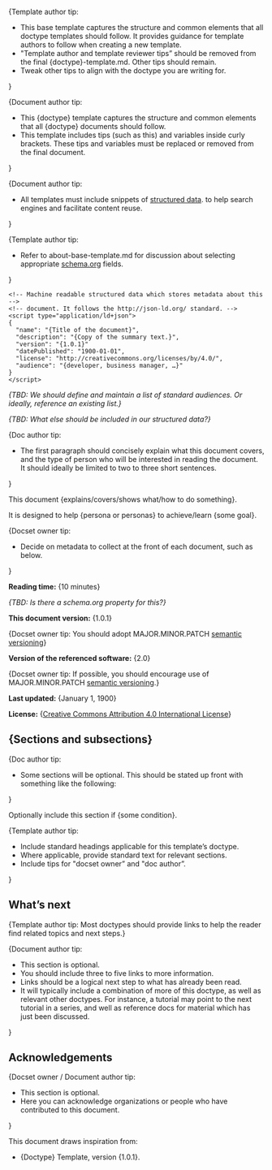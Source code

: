 {Template author tip:

* This base template captures the structure and common elements that all doctype templates should follow. It provides guidance for template authors to follow when creating a new template.
* "Template author and template reviewer tips” should be removed from the final {doctype}-template.md. Other tips should remain.
* Tweak other tips to align with the doctype you are writing for.

}

{Document author tip:

* This {doctype} template captures the structure and common elements that all {doctype} documents should follow.
* This template includes tips (such as this) and variables inside curly brackets. These tips and variables must be replaced or removed from the final document.

}

{Document author tip:

* All templates must include snippets of [structured data](https://developers.google.com/search/docs/guides/sd-policies). to help search engines and facilitate content reuse. 

}

{Template author tip:

* Refer to about-base-template.md for discussion about selecting appropriate [schema.org](https://schema.org/) fields.

}


    <!-- Machine readable structured data which stores metadata about this -->
    <!-- document. It follows the http://json-ld.org/ standard. -->
    <script type="application/ld+json">
    {
      "name": "{Title of the document}",
      "description": "{Copy of the summary text.}",
      "version": "{1.0.1}"
      "datePublished": "1900-01-01",
      "license": "http://creativecommons.org/licenses/by/4.0/",
      "audience": "{developer, business manager, …}"
    }
    </script>

_{TBD: We should define and maintain a list of standard audiences. Or ideally, reference an existing list.}_

_{TBD: What else should be included in our structured data?}_

{Doc author tip:

* The first paragraph should concisely explain what this document covers, and the type of person who will be interested in reading the document. It should ideally be limited to two to three short sentences.

}

This document {explains/covers/shows what/how to do something}.

It is designed to help {persona or personas} to achieve/learn {some goal}.

{Docset owner tip:

* Decide on metadata to collect at the front of each document, such as below.

}

**Reading time:** {10 minutes}

_{TBD: Is there a schema.org property for this?}_

**This document version:** {1.0.1} 

{Docset owner tip: You should adopt MAJOR.MINOR.PATCH [semantic versioning](https://semver.org/)}

**Version of the referenced software:** {2.0}

{Docset owner tip: If possible, you should encourage use of MAJOR.MINOR.PATCH [semantic versioning](https://semver.org/).}

**Last updated:** {January 1, 1900}

**License:** {[Creative Commons Attribution 4.0 International License](http://creativecommons.org/licenses/by/4.0/)}


## {Sections and subsections}

{Doc author tip:

* Some sections will be optional. This should be stated up front with something like the following:

}

Optionally include this section if {some condition}.

{Template author tip:



* Include standard headings applicable for this template’s doctype.
* Where applicable, provide standard text for relevant sections.
* Include tips for "docset owner” and "doc author”.

}


## What’s next

{Template author tip: Most doctypes should provide links to help the reader find related topics and next steps.}

{Document author tip:

* This section is optional.
* You should include three to five links to more information.
* Links should be a logical next step to what has already been read.
* It will typically include a combination of more of this doctype, as well as relevant other doctypes. For instance, a tutorial may point to the next tutorial in a series, and well as reference docs for material which has just been discussed.

}
## Acknowledgements

{Docset owner / Document author tip:

* This section is optional.
* Here you can acknowledge organizations or people who have contributed to this document.

}

This document draws inspiration from:

* {Doctype} Template, version {1.0.1}.